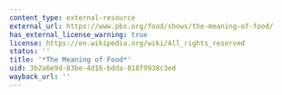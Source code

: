 ```yaml
---
content_type: external-resource
external_url: https://www.pbs.org/food/shows/the-meaning-of-food/
has_external_license_warning: true
license: https://en.wikipedia.org/wiki/All_rights_reserved
status: ''
title: '*The Meaning of Food*'
uid: 3b2a6e9d-83be-4d16-bdda-818f9938c3ed
wayback_url: ''
---
```

